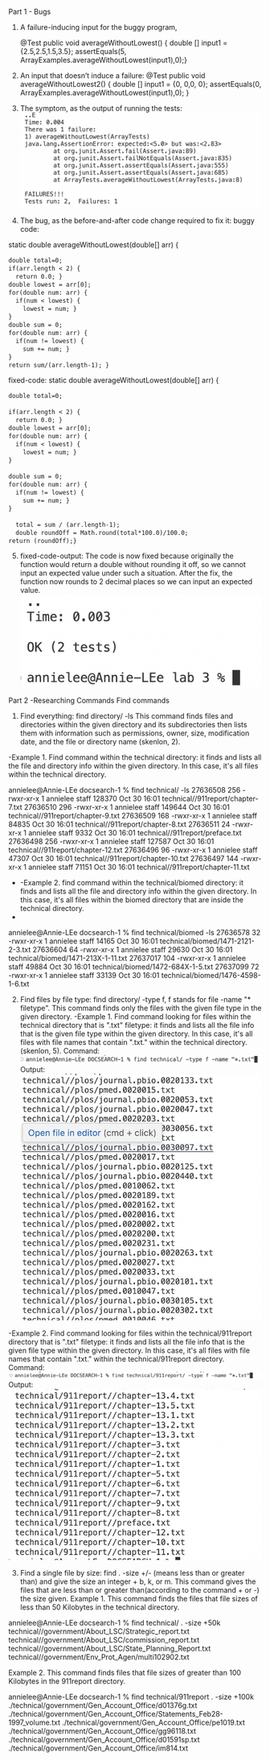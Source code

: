 Part 1 - Bugs
1. A failure-inducing input for the buggy program,

   @Test
  public void averageWithoutLowest() {
    double [] input1 = {2.5,2.5,1.5,3.5};
    assertEquals(5, ArrayExamples.averageWithoutLowest(input1),0);}
   
3. An input that doesn’t induce a failure:
  @Test
  public void averageWithoutLowest2() {
    double [] input1 = {0, 0,0, 0};
    assertEquals(0, ArrayExamples.averageWithoutLowest(input1),0);
  }

4.  The symptom, as the output of running the tests: ![Image](symptom.png)

5. The bug, as the before-and-after code change required to fix it:
 buggy code:

static double averageWithoutLowest(double[] arr) {

    double total=0;
    if(arr.length < 2) { 
      return 0.0; }
    double lowest = arr[0];
    for(double num: arr) {
      if(num < lowest) { 
        lowest = num; }
    }
    double sum = 0;
    for(double num: arr) {
      if(num != lowest) { 
        sum += num; }
    }
    return sum/(arr.length-1); }
  
fixed-code:
static double averageWithoutLowest(double[] arr) {
  
    double total=0;
    
    if(arr.length < 2) { 
      return 0.0; }
    double lowest = arr[0];
    for(double num: arr) {
      if(num < lowest) { 
        lowest = num; }
    }
    
    double sum = 0;
    for(double num: arr) {
      if(num != lowest) { 
        sum += num; }
    }
    
      total = sum / (arr.length-1);
      double roundOff = Math.round(total*100.0)/100.0;
    return (roundOff);}
  
5. fixed-code-output:
The code is now fixed because originally the function would return a double without rounding it off, so we cannot input an expected value under such a situation. After the fix, the function now rounds to 2 decimal places so we can input an expected value.
 ![Image](fixedoutput.png)

Part 2 -Researching Commands
Find commands
1. Find everything: find  directory/ -ls 
This command finds files and directories within the given directory and its subdirectories then lists them with information such as permissions, owner, size, modification date, and the file or directory name (skenlon, 2).

-Example 1. Find command within the technical directory: it finds and lists all the file and directory info within the given directory. In this case, it's all files within the technical directory. 

annielee@Annie-LEe docsearch-1 % find technical/ -ls
27636508      256 -rwxr-xr-x    1 annielee         staff              128370 Oct 30 16:01 technical//911report/chapter-7.txt
27636510      296 -rwxr-xr-x    1 annielee         staff              149644 Oct 30 16:01 technical//911report/chapter-9.txt
27636509      168 -rwxr-xr-x    1 annielee         staff               84835 Oct 30 16:01 technical//911report/chapter-8.txt
27636511       24 -rwxr-xr-x    1 annielee         staff                9332 Oct 30 16:01 technical//911report/preface.txt
27636498      256 -rwxr-xr-x    1 annielee         staff              127587 Oct 30 16:01 technical//911report/chapter-12.txt
27636496       96 -rwxr-xr-x    1 annielee         staff               47307 Oct 30 16:01 technical//911report/chapter-10.txt
27636497      144 -rwxr-xr-x    1 annielee         staff               71151 Oct 30 16:01 technical//911report/chapter-11.txt

- -Example 2. find command within the technical/biomed directory: it finds and lists all the file and directory info within the given directory. In this case, it's all files within the biomed directory that are inside the technical directory.
- 
annielee@Annie-LEe docsearch-1 % find technical/biomed -ls
27636578       32 -rwxr-xr-x    1 annielee         staff               14165 Oct 30 16:01 technical/biomed/1471-2121-2-3.txt
27636604       64 -rwxr-xr-x    1 annielee         staff               29630 Oct 30 16:01 technical/biomed/1471-213X-1-11.txt
27637017      104 -rwxr-xr-x    1 annielee         staff               49884 Oct 30 16:01 technical/biomed/1472-684X-1-5.txt
27637099       72 -rwxr-xr-x    1 annielee         staff               33139 Oct 30 16:01 technical/biomed/1476-4598-1-6.txt


 2. Find files by file type: find directory/ -type f, f stands for file  -name "* filetype".
    This command finds only the files with the given file type in the given directory.
-Example 1. Find command looking for files within the technical directory that is ".txt" filetype: it finds and lists all the file info that is the given file type within the given directory. In this case, it's all files with file names that contain ".txt." within the technical directory. (skenlon, 5).
Command:![Image](filecommand.png)
Output:![Image](txtout.png)

-Example 2. Find command looking for files within the technical/911report directory that is ".txt" filetype: it finds and lists all the file info that is the given file type within the given directory. In this case, it's all files with file names that contain ".txt." within the technical/911report directory.
Command:![Image](typefcommand2.png)
Output:![Image](typefoutput2.png)

3.  Find a single file by size: find . -size +/- (means less than or greater than) and give the size an integer + b, k, or m.
   This command gives the files that are less than or greater than(according to the command + or -) the size given.
   Example 1. This command finds the files that file sizes of less than 50 Kilobytes in the technical directory.

  annielee@Annie-LEe docsearch-1 % find technical/ . -size +50k
technical//government/About_LSC/Strategic_report.txt
technical//government/About_LSC/commission_report.txt
technical//government/About_LSC/State_Planning_Report.txt
technical//government/Env_Prot_Agen/multi102902.txt

 Example 2. This command finds files that file sizes of greater than 100 Kilobytes in the 911report directory.
 
annielee@Annie-LEe docsearch-1 % find technical/911report . -size +100k
./technical/government/Gen_Account_Office/d01376g.txt
./technical/government/Gen_Account_Office/Statements_Feb28-1997_volume.txt
./technical/government/Gen_Account_Office/pe1019.txt
./technical/government/Gen_Account_Office/gg96118.txt
./technical/government/Gen_Account_Office/d01591sp.txt
./technical/government/Gen_Account_Office/im814.txt
